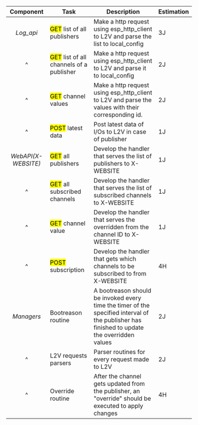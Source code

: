 
|    **Component**    | **Task**                                                            | **Description**                                                                                                                             | **Estimation** |
| :-----------------: | ------------------------------------------------------------------- | ------------------------------------------------------------------------------------------------------------------------------------------- | -------------- |
|      *Log_api*      | <mark class="hltr-r">GET</mark> list of all publishers              | Make a http request using esp_http_client to L2V and parse the list to local_config                                                         | 3J             |
|          ^          | <mark class="hltr-r">GET</mark> list of all channels of a publisher | Make a http request using esp_http_client to L2V and parse it to local_config                                                               | 2J             |
|          ^          | <mark class="hltr-r">GET</mark> channel values                      | Make a http request using esp_http_client to L2V and parse the values with their corresponding id.                                          | 2J             |
|          ^          | <mark class="hltr-p">POST</mark> latest data                        | Post latest data of I/Os to L2V in case of publisher                                                                                        | 1J             |
| *WebAPI(X-WEBSITE)* | <mark class="hltr-r">GET</mark> all publishers                      | Develop the handler that serves the list of publishers to X-WEBSITE                                                                         | 1J             |
|          ^          | <mark class="hltr-r">GET</mark> all subscribed channels             | Develop the handler that serves the list of subscribed channels to X-WEBSITE                                                                | 1J             |
|          ^          | <mark class="hltr-r">GET</mark> channel value                       | Develop the handler that serves the overridden from the channel ID to X-WEBSITE                                                             | 1J             |
|          ^          | <mark class="hltr-p">POST</mark> subscription                       | Develop the handler that gets which channels to be subscribed to from X-WEBSITE                                                             | 4H             |
|     *Managers*      | Bootreason routine                                                  | A bootreason should be invoked every time the timer of the specified interval of the publisher has finished to update the overridden values | 2J             |
|          ^          | L2V requests parsers                                                | Parser routines for every request made to L2V                                                                                               | 2J             |
|          ^          | Override routine                                                    | After the channel gets updated from the publisher, an "override" should be executed to apply changes                                        | 4H             |
